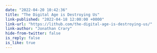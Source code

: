 ```yaml
---
date: "2022-04-20 10:42:36"
title: "The Digital Age is Destroying Us"
link-published: "2022-04-18 12:00:00 +0000"
link-url: "https://lithub.com/the-digital-age-is-destroying-us/"
link-author: "Jonathan Crary"
hide-from-twitter: false
is_reply: false
is_like: true
---
```


